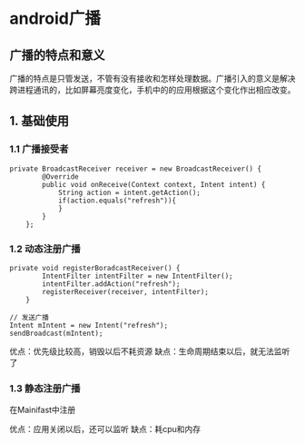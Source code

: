 # android广播

## 广播的特点和意义
广播的特点是只管发送，不管有没有接收和怎样处理数据。广播引入的意义是解决跨进程通讯的，比如屏幕亮度变化，手机中的的应用根据这个变化作出相应改变。

## 1. 基础使用

### 1.1 广播接受者

```
private BroadcastReceiver receiver = new BroadcastReceiver() {
        @Override
        public void onReceive(Context context, Intent intent) {
            String action = intent.getAction();
            if(action.equals("refresh")){
            }
        }
    };
```

### 1.2 动态注册广播

```
private void registerBoradcastReceiver() {
        IntentFilter intentFilter = new IntentFilter();
        intentFilter.addAction("refresh");
        registerReceiver(receiver, intentFilter);
    }
```

```
// 发送广播
Intent mIntent = new Intent("refresh");
sendBroadcast(mIntent);
```

优点：优先级比较高，销毁以后不耗资源
缺点：生命周期结束以后，就无法监听了
### 1.3 静态注册广播
在Mainifast中注册

优点：应用关闭以后，还可以监听
缺点：耗cpu和内存

